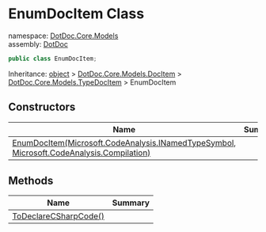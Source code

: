 ﻿# EnumDocItem Class

namespace: [DotDoc\.Core\.Models](../DotDoc.Core.Models.md)<br />
assembly: [DotDoc](../../DotDoc.md)



```csharp
public class EnumDocItem;
```

Inheritance: [object](https://docs.microsoft.com/ja-jp/dotnet/api/System.Object) > [DotDoc\.Core\.Models\.DocItem](../../DotDoc/DotDoc.Core.Models/DocItem.md) > [DotDoc\.Core\.Models\.TypeDocItem](../../DotDoc/DotDoc.Core.Models/TypeDocItem.md) > EnumDocItem

## Constructors

| Name | Summary |
|------|---------|
| [EnumDocItem\(Microsoft\.CodeAnalysis\.INamedTypeSymbol, Microsoft\.CodeAnalysis\.Compilation\)](./EnumDocItem/$ctor.md) |  |

## Methods

| Name | Summary |
|------|---------|
| [ToDeclareCSharpCode\(\)](./EnumDocItem/ToDeclareCSharpCode.md) |  |

